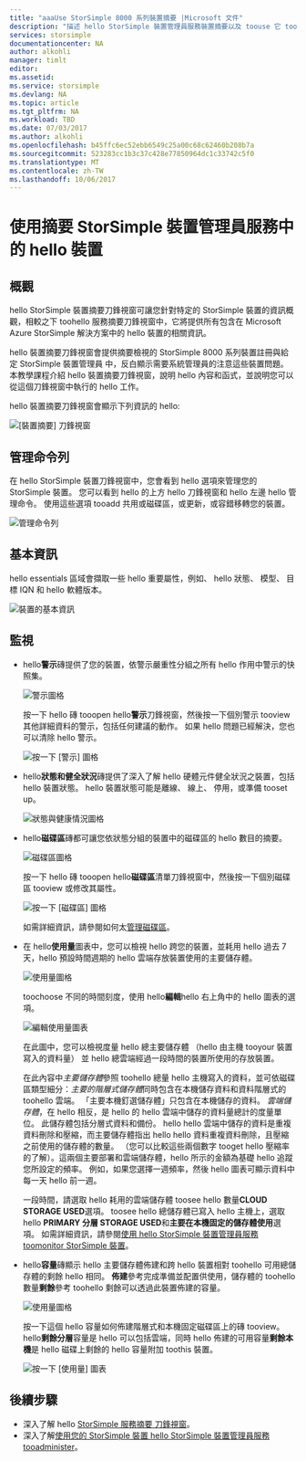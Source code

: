 ```yaml
---
title: "aaaUse StorSimple 8000 系列裝置摘要 |Microsoft 文件"
description: "描述 hello StorSimple 裝置管理員服務裝置摘要以及 toouse 它 tooview 儲存體度量和連接的起始端和尋找 hello 序號和 IQN。"
services: storsimple
documentationcenter: NA
author: alkohli
manager: timlt
editor: 
ms.assetid: 
ms.service: storsimple
ms.devlang: NA
ms.topic: article
ms.tgt_pltfrm: NA
ms.workload: TBD
ms.date: 07/03/2017
ms.author: alkohli
ms.openlocfilehash: b45ffc6ec52ebb6549c25a00c68c62460b208b7a
ms.sourcegitcommit: 523283cc1b3c37c428e77850964dc1c33742c5f0
ms.translationtype: MT
ms.contentlocale: zh-TW
ms.lasthandoff: 10/06/2017
---
```

# <a name="use-hello-device-summary-in-storsimple-device-manager-service"></a>使用摘要 StorSimple 裝置管理員服務中的 hello 裝置

## <a name="overview"></a>概觀
hello StorSimple 裝置摘要刀鋒視窗可讓您針對特定的 StorSimple 裝置的資訊概觀，相較之下 toohello 服務摘要刀鋒視窗中，它將提供所有包含在 Microsoft Azure StorSimple 解決方案中的 hello 裝置的相關資訊。

hello 裝置摘要刀鋒視窗會提供摘要檢視的 StorSimple 8000 系列裝置註冊與給定 StorSimple 裝置管理員 中，反白顯示需要系統管理員的注意這些裝置問題。 本教學課程介紹 hello 裝置摘要刀鋒視窗，說明 hello 內容和函式，並說明您可以從這個刀鋒視窗中執行的 hello 工作。

hello 裝置摘要刀鋒視窗會顯示下列資訊的 hello:

![[裝置摘要] 刀鋒視窗](./media/storsimple-8000-device-dashboard/device-summary1.png)

## <a name="management-command-bar"></a>管理命令列

在 hello StorSimple 裝置刀鋒視窗中，您會看到 hello 選項來管理您的 StorSimple 裝置。 您可以看到 hello 的上方 hello 刀鋒視窗和 hello 左邊 hello 管理命令。 使用這些選項 tooadd 共用或磁碟區，或更新，或容錯移轉您的裝置。

![管理命令列](./media/storsimple-8000-device-dashboard/device-summary2.png)

## <a name="essentials"></a>基本資訊

hello essentials 區域會擷取一些 hello 重要屬性，例如、 hello 狀態、 模型、 目標 IQN 和 hello 軟體版本。 

![裝置的基本資訊](./media/storsimple-8000-device-dashboard/device-summary3.png)

## <a name="monitoring"></a>監視

* hello**警示**磚提供了您的裝置，依警示嚴重性分組之所有 hello 作用中警示的快照集。

    ![警示圖格](./media/storsimple-8000-device-dashboard/device-summary4.png)

    按一下 hello 磚 tooopen hello**警示**刀鋒視窗，然後按一下個別警示 tooview 其他詳細資料的警示，包括任何建議的動作。 如果 hello 問題已經解決，您也可以清除 hello 警示。

    ![按一下 [警示] 圖格](./media/storsimple-8000-device-dashboard/device-summary10.png)

* hello**狀態和健全狀況**磚提供了深入了解 hello 硬體元件健全狀況之裝置，包括 hello 裝置狀態。 hello 裝置狀態可能是離線、 線上、 停用，或準備 tooset up。

    ![狀態與健康情況圖格](./media/storsimple-8000-device-dashboard/device-summary5.png)

* hello**磁碟區**磚都可讓您依狀態分組的裝置中的磁碟區的 hello 數目的摘要。

    ![磁碟區圖格](./media/storsimple-8000-device-dashboard/device-summary6.png)

    按一下 hello 磚 tooopen hello**磁碟區**清單刀鋒視窗中，然後按一下個別磁碟區 tooview 或修改其屬性。
    
    ![按一下 [磁碟區] 圖格](./media/storsimple-8000-device-dashboard/device-summary9.png)
    
    如需詳細資訊，請參閱如何太[管理磁碟區](storsimple-8000-manage-volumes-u2.md)。

* 在 hello**使用量**圖表中，您可以檢視 hello 跨您的裝置，並耗用 hello 過去 7 天，hello 預設時間週期的 hello 雲端存放裝置使用的主要儲存體。

     ![使用量圖格](./media/storsimple-8000-device-dashboard/device-summary7.png)
    
     toochoose 不同的時間刻度，使用 hello**編輯**hello 右上角中的 hello 圖表的選項。

     ![編輯使用量圖表](./media/storsimple-8000-device-dashboard/device-summary12.png)

     在此圖中，您可以檢視度量 hello 總主要儲存體 （hello 由主機 tooyour 裝置寫入的資料量） 並 hello 總雲端經過一段時間的裝置所使用的存放裝置。
  
     在此內容中*主要儲存體*參照 toohello 總量 hello 主機寫入的資料，並可依磁碟區類型細分：*主要的階層式儲存體*同時包含在本機儲存資料和資料階層式的 toohello 雲端。 「主要本機釘選儲存體」只包含在本機儲存的資料。 *雲端儲存體*，在 hello 相反，是 hello 的 hello 雲端中儲存的資料量總計的度量單位。 此儲存體包括分層式資料和備份。 hello hello 雲端中儲存的資料是重複資料刪除和壓縮，而主要儲存體指出 hello hello 資料重複資料刪除，且壓縮之前使用的儲存體的數量。 （您可以比較這些兩個數字 tooget hello 壓縮率的了解）。這兩個主要部署和雲端儲存體，hello 所示的金額為基礎 hello 追蹤您所設定的頻率。 例如，如果您選擇一週頻率，然後 hello 圖表可顯示資料中每一天 hello 前一週。

     一段時間，請選取 hello 耗用的雲端儲存體 toosee hello 數量**CLOUD STORAGE USED**選項。 toosee hello 總儲存體已寫入 hello 主機上，選取 hello **PRIMARY 分層 STORAGE USED**和**主要在本機固定的儲存體使用**選項。 
     如需詳細資訊，請參閱[使用 hello StorSimple 裝置管理員服務 toomonitor StorSimple 裝置](storsimple-monitor-device.md)。


* hello**容量**磚顯示 hello 主要儲存體佈建和跨 hello 裝置相對 toohello 可用總儲存體的剩餘 hello 相同。 **佈建**參考完成準備並配置供使用，儲存體的 toohello 數量**剩餘**參考 toohello 剩餘可以透過此裝置佈建的容量。 

    ![使用量圖格](./media/storsimple-8000-device-dashboard/device-summary8.png)

    按一下這個 hello 容量如何佈建階層式和本機固定磁碟區上的磚 tooview。 hello**剩餘分層**容量是 hello 可以包括雲端，同時 hello 佈建的可用容量**剩餘本機**是 hello 磁碟上剩餘的 hello 容量附加 toothis 裝置。

    ![按一下 [使用量] 圖表](./media/storsimple-8000-device-dashboard/device-summary13.png)


## <a name="next-steps"></a>後續步驟
* 深入了解 hello [StorSimple 服務摘要 刀鋒視窗](storsimple-8000-service-dashboard.md)。
* 深入了解[使用您的 StorSimple 裝置 hello StorSimple 裝置管理員服務 tooadminister](storsimple-8000-manager-service-administration.md)。

